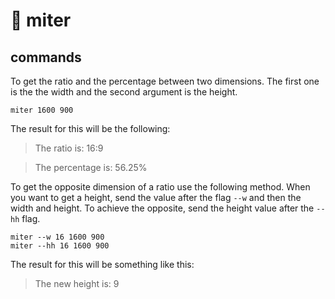 # 📐 miter

## commands

To get the ratio and the percentage between two dimensions. The first one is the the width and the second argument is the height.

```
miter 1600 900
```

The result for this will be the following:

> The ratio is: 16:9

> The percentage is: 56.25%

To get the opposite dimension of a ratio use the following method. When you want to get a height, send the value after the flag `--w` and then the width and height. To achieve the opposite, send the height value after the `--hh` flag. 

```
miter --w 16 1600 900
miter --hh 16 1600 900
```

The result for this will be something like this:

> The new height is:  9